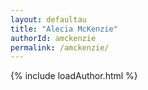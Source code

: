 ```yaml
---
layout: defaultau
title: "Alecia McKenzie"
authorId: amckenzie
permalink: /amckenzie/
---
```

{% include loadAuthor.html %}
<script>
    $(document).ready(function(){
        showAuthorBio('{{ page.authorId }}');
   });
</script>
